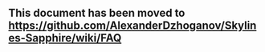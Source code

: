 ## This document has been moved to https://github.com/AlexanderDzhoganov/Skylines-Sapphire/wiki/FAQ
